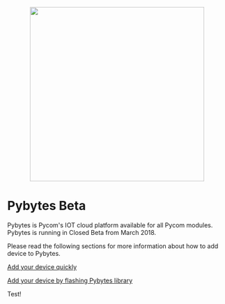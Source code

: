 <p align="center"><img src ="../../img/pybytes/pybytesLogo.png" width="400"></p>

# Pybytes Beta

Pybytes is Pycom's IOT cloud platform available for all Pycom modules.
Pybytes is running in Closed Beta from March 2018.

Please read the following sections for more information about how to add device to Pybytes.


[Add your device quickly](quick-add-device.md)

[Add your device by flashing Pybytes library](add-device.md)

Test!